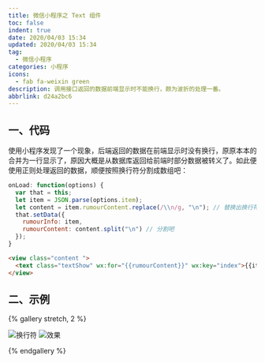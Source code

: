 ```yaml
---
title: 微信小程序之 Text 组件
toc: false
indent: true
date: 2020/04/03 15:34
updated: 2020/04/03 15:34
tag:
  - 微信小程序
categories: 小程序
icons:
  - fab fa-weixin green
description: 调用接口返回的数据前端显示时不能换行，颇为波折的处理一番。
abbrlink: d24a2bc6
---
```


## 一、代码

使用小程序发现了一个现象，后端返回的数据在前端显示时没有换行，原原本本的合并为一行显示了，原因大概是从数据库返回给前端时部分数据被转义了。如此便使用正则处理返回的数据，顺便按照换行符分割成数组吧：

```js
onLoad: function(options) {
  var that = this;
  let item = JSON.parse(options.item);
  let content = item.rumourContent.replace(/\\n/g, "\n"); // 替换出换行符
  that.setData({
    rumourInfo: item,
    rumourContent: content.split("\n") // 分割吧
  });
}
```

```html
<view class="content ">
  <text class="textShow" wx:for="{{rumourContent}}" wx:key="index">{{item}}</text>
</view>
```

## 二、示例

{% gallery stretch, 2 %}

![换行符](/img/article/微信小程序text组件文本换行/image-20200403153035661.png)
![效果](/img/article/微信小程序text组件文本换行/image-20200403152910344.png)

{% endgallery %}
